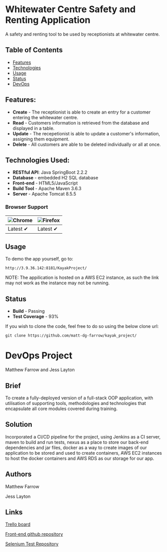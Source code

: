 # Whitewater Centre Safety and Renting Application

A safety and renting tool to be used by receptionists at whitewater centre. 

## Table of Contents
* [Features](#Features)
* [Technologies](#Technologies)
* [Usage](#Usage)
* [Status](#Status)
* [DevOps](#DevOps)

<a name="Features"></a>
## Features:

* **Create** - The receptionist is able to create an entry for a customer entering the whitewater centre.
* **Read** - Customers information is retrieved from the database and displayed in a table.
* **Update** - The recepetionist is able to update a customer's information, assigning them equipment.
* **Delete** - All customers are able to be deleted individually or all at once.


<a name="Technologies"></a>
## Technologies Used:

* **RESTful API**: Java SpringBoot 2.2.2
* **Database** - embedded H2 SQL database
* **Front-end** - HTML5/JavaScript
* **Build Tool** - Apache Maven 3.6.3
* **Server** - Apache Tomcat 8.5.5

### Browser Support
![Chrome](https://github.com/alrra/browser-logos/blob/master/src/chrome/chrome_48x48.png) | ![Firefox](https://github.com/alrra/browser-logos/blob/master/src/firefox/firefox_48x48.png) 
--- | --- |
Latest ✔ | Latest ✔ |


<a name="Usage"></a>
## Usage

To demo the app yourself, go to:

`http://3.9.36.142:8181/KayakProject/`

NOTE: The appilication is hosted on a AWS EC2 instance, as such the link may not work as the instance may not be running.



<a name="Status"></a>
## Status

* **Build** - Passing 
* **Test Coverage** - 93% 

If you wish to clone the code, feel free to do so using the below clone url:

`git clone https://github.com/matt-dg-farrow/kayak_project/`

<a name="DevOps"></a>
# DevOps Project
Matthew Farrow and Jess Layton

## Brief

To create a fully-deployed version of a full-stack OOP application, with utilisation of supporting tools, methodologies and technologies that encapsulate all core modules covered during training.

## Solution

Incorporated a CI/CD pipeline for the project, using Jenkins as a CI server, maven to build and run tests, nexus as a place to store our back-end dependencies and jar files, docker as a way to create images of our application to be stored and used to create containers, AWS EC2 instances to host the docker containers and AWS RDS as our storage for our app.

## Authors

Matthew Farrow

Jess Layton

## Links

[Trello board](https://trello.com/b/cUgbPKCz/devops-project)

[Front-end github repository](https://github.com/matt-dg-farrow/kayak-project-front-end)

[Selenium Test Repository](https://github.com/matt-dg-farrow/Kayak-Project-Selenium-Tests)
